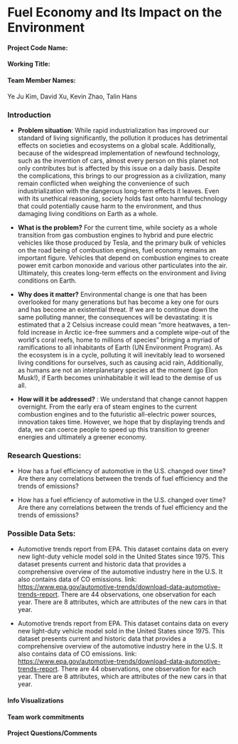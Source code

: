 # **Fuel Economy and Its Impact on the Environment**

#### Project Code Name:

#### Working Title:

#### Team Member Names:
Ye Ju Kim, David Xu, Kevin Zhao, Talin Hans

### Introduction
* **Problem situation**: While rapid industrialization has improved our standard of living significantly, the pollution it produces has detrimental effects on societies and ecosystems on a global scale. Additionally, because of the widespread implementation of newfound technology, such as the invention of cars, almost every person on this planet not only contributes but is affected by this issue on a daily basis. Despite the complications, this brings to our progression as a civilization, many remain conflicted when weighing the convenience of such industrialization with the dangerous long-term effects it leaves. Even with its unethical reasoning, society holds fast onto harmful technology that could potentially cause harm to the environment, and thus damaging living conditions on Earth as a whole.

 * **What is the problem?**  For the current time, while society as a whole transition from gas combustion engines to hybrid and pure electric vehicles like those produced by Tesla, and the primary bulk of vehicles on the road being of combustion engines, fuel economy remains an important figure. Vehicles that depend on combustion engines to create power emit carbon monoxide and various other particulates into the air. Ultimately, this creates long-term effects on the environment and living conditions on Earth.

 * **Why does it matter?**  Environmental change is one that has been overlooked for many generations but has become a key one for ours and has become an existential threat. If we are to continue down the same polluting manner, the consequences will be devastating: it is estimated that a 2 Celsius increase could mean “more heatwaves, a ten-fold increase in Arctic ice-free summers and a complete wipe-out of the world's coral reefs, home to millions of species” bringing a myriad of ramifications to all inhabitants of Earth (UN Environment Program). As the ecosystem is in a cycle, polluting it will inevitably lead to worsened living conditions for ourselves, such as causing acid rain, Additionally, as humans are not an interplanetary species at the moment (go Elon Musk!), if Earth becomes uninhabitable it will lead to the demise of us all.
 * **How will it be addressed?** : We understand that change cannot happen overnight. From the early era of steam engines to the current combustion engines and to the futuristic all-electric power sources, innovation takes time. However, we hope that by displaying trends and data, we can coerce people to speed up this transition to greener energies and ultimately a greener economy.

### Research Questions:
* How has a fuel efficiency of automotive in the U.S. changed over time?
Are there any correlations between the trends of fuel efficiency and the trends of emissions?

* How has a fuel efficiency of automotive in the U.S. changed over time?
Are there any correlations between the trends of fuel efficiency and the trends of emissions?


### Possible Data Sets:
* Automotive trends report from EPA. This dataset contains data on every new light-duty vehicle model sold in the United States since 1975. This dataset presents current and historic data that provides a comprehensive overview of the automotive industry here in the U.S. It also contains data of CO emissions. link: https://www.epa.gov/automotive-trends/download-data-automotive-trends-report. There are 44 observations, one observation for each year. There are 8 attributes, which are attributes of the new cars in that year.

* Automotive trends report from EPA. This dataset contains data on every new light-duty vehicle model sold in the United States since 1975. This dataset presents current and historic data that provides a comprehensive overview of the automotive industry here in the U.S. It also contains data of CO emissions. link: https://www.epa.gov/automotive-trends/download-data-automotive-trends-report. There are 44 observations, one observation for each year. There are 8 attributes, which are attributes of the new cars in that year.

#### Info Visualizations

#### Team work commitments

#### Project Questions/Comments

